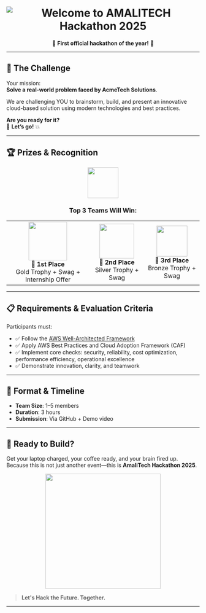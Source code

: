 <!-- README.md -->

<h1 align="center">
  <img src="https://readme-typing-svg.herokuapp.com?font=orange+Code&weight=700&size=40&pause=1000&color=F71313&center=true&vCenter=true&width=800&lines=🔥+WELCOME+TO+AMALITECH+HACKATHON+2025!+🔥" alt="Welcome to AMALITECH Hackathon 2025" />
</h1>

<p align="center">
  🎉 <strong>First official hackathon of the year!</strong> 🎉  
</p>

---

## 🧠 The Challenge

Your mission:  
**Solve a real-world problem faced by AcmeTech Solutions**.

We are challenging YOU to brainstorm, build, and present an innovative cloud-based solution using modern technologies and best practices.

**Are you ready for it?**  
🎯 **Let’s go!** 💥

---

## 🏆 Prizes & Recognition

<div align="center">

<img src="https://cdn-icons-png.flaticon.com/512/2583/2583346.png" width="80"/>

<h3>Top 3 Teams Will Win:</h3>

<table>
  <tr>
    <td align="center">
      <img src="https://cdn-icons-png.flaticon.com/512/3477/3477419.png" width="100"/><br/>
      <strong>🥇 1st Place</strong><br/>
      Gold Trophy + Swag + Internship Offer
    </td>
    <td align="center">
      <img src="https://cdn-icons-png.flaticon.com/512/3477/3477433.png" width="90"/><br/>
      <strong>🥈 2nd Place</strong><br/>
      Silver Trophy + Swag
    </td>
    <td align="center">
      <img src="https://cdn-icons-png.flaticon.com/512/3477/3477446.png" width="80"/><br/>
      <strong>🥉 3rd Place</strong><br/>
      Bronze Trophy + Swag
    </td>
  </tr>
</table>

</div>

---

## 📋 Requirements & Evaluation Criteria

Participants must:
- ✅ Follow the [AWS Well-Architected Framework](https://aws.amazon.com/architecture/well-architected/)
- ✅ Apply AWS Best Practices and Cloud Adoption Framework (CAF)
- ✅ Implement core checks: security, reliability, cost optimization, performance efficiency, operational excellence
- ✅ Demonstrate innovation, clarity, and teamwork

---

## 🧩 Format & Timeline

- **Team Size**: 1–5 members  
- **Duration**: 3 hours  
- **Submission**: Via GitHub + Demo video

---

## 🚀 Ready to Build?

Get your laptop charged, your coffee ready, and your brain fired up.  
Because this is not just another event—this is **AmaliTech Hackathon 2025**.

<p align="center">
  <img src="https://media.giphy.com/media/l0MYt5jPR6QX5pnqM/giphy.gif" width="300"/>
</p>

> **Let's Hack the Future. Together.**

---

